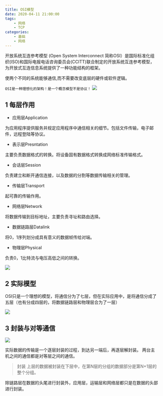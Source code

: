 ```yaml
---
title: OSI模型
date: 2020-04-11 21:00:00
tags:
    - 网络
    - TCP
categories:
    - 基础
    - 网络
---
```


开放系统互连参考模型 (Open System Interconnect 简称OSI）是国际标准化组织(ISO)和国际电报电话咨询委员会(CCITT)联合制定的开放系统互连参考模型，为开放式互连信息系统提供了一种功能结构的框架。

使两个不同的系统能够通信,而不需要改变底层的硬件或软件逻辑。

`OSI是一种理想化的架构！是一个概念模型不是协议！`
![](http://base422.oss-cn-beijing.aliyuncs.com/netosi.png)

## 1 每层作用



- 应用层Application

为应用程序提供服务并规定应用程序中通信相关的细节。包括文件传输，电子邮件，远程登陆等协议。

- 表示层Presntation

主要负责数据格式的转换。将设备固有数据格式转换成网络标准传输格式。

- 会话层Session

负责建立和断开通信连接，以及数据的分割等数据传输相关的管理。

- 传输层Transport

起可靠的传输作用。

- 网络层Network

将数据传输到目标地址，主要负责寻址和路由选择。

- 数据链路层Datalink

将0，1序列划分成具有意义的数据帧传给对端。

- 物理层Physical

负责0，1比特流与电压高低之间的转换。

![](http://base422.oss-cn-beijing.aliyuncs.com/netdetail.png)
## 2 实际模型 

OSI只是一个理想的模型，将通信分为了七层，但在实际应用中，是将通信分成了五层（也有分成四层的，将数据链路层和物理层合为了一层）

![](http://base422.oss-cn-beijing.aliyuncs.com/netfun.png)

## 3 封装与对等通信

![](http://base422.oss-cn-beijing.aliyuncs.com/netpack.png)

实际数据的传输是一个逐层封装的过程，到达另一端后，再逐层解封装。
两台主机之间的通信都是对等层之间的通信。



>封装
上层的数据被封装在下层中，在第N层的分组的数据部分是第N+1层的整个分组。

除链路层在数据的头尾进行封装外，应用层，运输层和网络层都只是在数据的头部进行封装。
